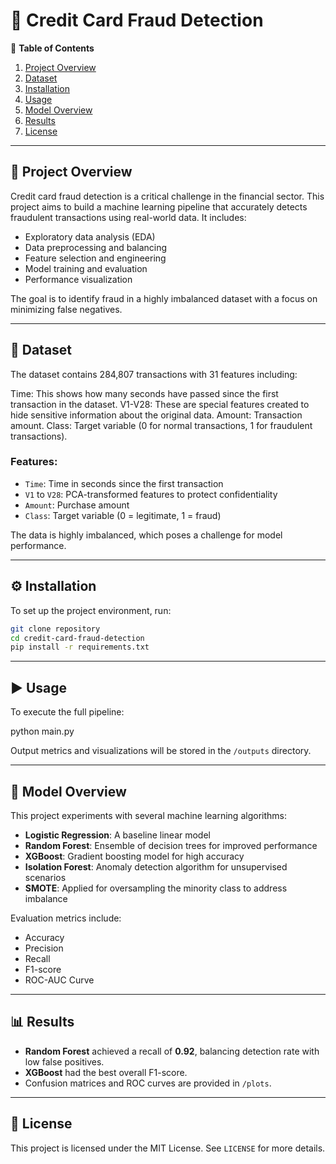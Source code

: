 
# 🚀 Credit Card Fraud Detection

📌 **Table of Contents**
1. [Project Overview](#project-overview)
2. [Dataset](#dataset)
3. [Installation](#installation)
4. [Usage](#usage)
5. [Model Overview](#model-overview)
6. [Results](#results)
7. [License](#license)

---

## 📖 Project Overview

Credit card fraud detection is a critical challenge in the financial sector. This project aims to build a machine learning pipeline that accurately detects fraudulent transactions using real-world data. It includes:
- Exploratory data analysis (EDA)
- Data preprocessing and balancing
- Feature selection and engineering
- Model training and evaluation
- Performance visualization

The goal is to identify fraud in a highly imbalanced dataset with a focus on minimizing false negatives.

---

## 📂 Dataset

 The dataset contains 284,807 transactions with 31 features including:

Time: This shows how many seconds have passed since the first transaction in the dataset.
V1-V28: These are special features created to hide sensitive information about the original data.
Amount: Transaction amount.
Class: Target variable (0 for normal transactions, 1 for fraudulent transactions).

### Features:
- `Time`: Time in seconds since the first transaction
- `V1` to `V28`: PCA-transformed features to protect confidentiality
- `Amount`: Purchase amount
- `Class`: Target variable (0 = legitimate, 1 = fraud)

The data is highly imbalanced, which poses a challenge for model performance.

---

## ⚙️ Installation

To set up the project environment, run:

```bash
git clone repository
cd credit-card-fraud-detection
pip install -r requirements.txt
```

---

## ▶️ Usage

To execute the full pipeline:

python main.py

Output metrics and visualizations will be stored in the `/outputs` directory.

---

## 🧠 Model Overview

This project experiments with several machine learning algorithms:

- **Logistic Regression**: A baseline linear model
- **Random Forest**: Ensemble of decision trees for improved performance
- **XGBoost**: Gradient boosting model for high accuracy
- **Isolation Forest**: Anomaly detection algorithm for unsupervised scenarios
- **SMOTE**: Applied for oversampling the minority class to address imbalance

Evaluation metrics include:
- Accuracy
- Precision
- Recall
- F1-score
- ROC-AUC Curve

---

## 📊 Results

- **Random Forest** achieved a recall of **0.92**, balancing detection rate with low false positives.
- **XGBoost** had the best overall F1-score.
- Confusion matrices and ROC curves are provided in `/plots`.

---

## 📄 License

This project is licensed under the MIT License. See `LICENSE` for more details.

